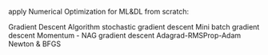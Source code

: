 apply Numerical Optimization for ML&DL from scratch:

Gradient Descent Algorithm
stochastic gradient descent
Mini batch gradient descent
Momentum - NAG gradient descent
Adagrad-RMSProp-Adam 
Newton & BFGS